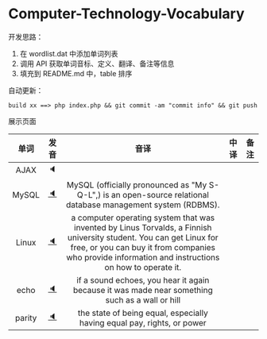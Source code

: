 # Computer-Technology-Vocabulary

开发思路：
1. 在 wordlist.dat 中添加单词列表
2. 调用 API  获取单词音标、定义、翻译、备注等信息
3. 填充到 README.md 中，table 排序

自动更新：
```
build xx ==> php index.php && git commit -am "commit info" && git push
```


展示页面

| 单词 | 发音 | 音译 | 中译 | 备注 |
| :--: | :--: | :--: | :--: | :--: |
| AJAX |:speaker: |      |      |      |
| MySQL |[:speaker:](http://dict.youdao.com/dictvoice?audio=MySQL) | MySQL (officially pronounced as  "My S-Q-L",) is an open-source relational database management system (RDBMS). |      |      |
| Linux |[:speaker:](http://dict.youdao.com/dictvoice?audio=Linux) | a computer operating system that was invented by Linus Torvalds, a Finnish university student. You can get Linux for free, or you can buy it from companies who provide information and instructions on how to operate it. |      |      |
| echo |[:speaker:](http://dict.youdao.com/dictvoice?audio=echo) | if a sound echoes, you hear it again because it was made near something such as a wall or hill |      |      |
| parity |[:speaker:](http://dict.youdao.com/dictvoice?audio=parity) | the state of being equal, especially having equal pay, rights, or power |      |      |